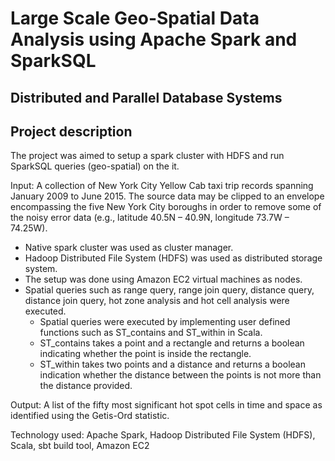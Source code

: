 # Large Scale Geo-Spatial Data Analysis using Apache Spark and SparkSQL

## Distributed and Parallel Database Systems

## Project description

The project was aimed to setup a spark cluster with HDFS and run SparkSQL queries (geo-spatial) on the it.

Input: A collection of New York City Yellow Cab taxi trip records spanning January 2009 to June 2015. The source data may be clipped to an envelope encompassing the five New York City boroughs in order to remove some of the noisy error data (e.g., latitude 40.5N – 40.9N, longitude 73.7W – 74.25W).

* Native spark cluster was used as cluster manager.
* Hadoop Distributed File System (HDFS) was used as distributed storage system.
* The setup was done using Amazon EC2 virtual machines as nodes.
* Spatial queries such as range query, range join query, distance query, distance join query, hot zone analysis and hot cell analysis were executed.
  - Spatial queries were executed by implementing user defined functions such as ST_contains and ST_within in Scala.
  - ST_contains takes a point and a rectangle and returns a boolean indicating whether the point is inside the rectangle.
  - ST_within takes two points and a distance and returns a boolean indication whether the distance between the points is not more than the distance provided.

Output: A list of the fifty most significant hot spot cells in time and space as identified using the Getis-Ord  statistic.
  
Technology used: Apache Spark, Hadoop Distributed File System (HDFS), Scala, sbt build tool, Amazon EC2
